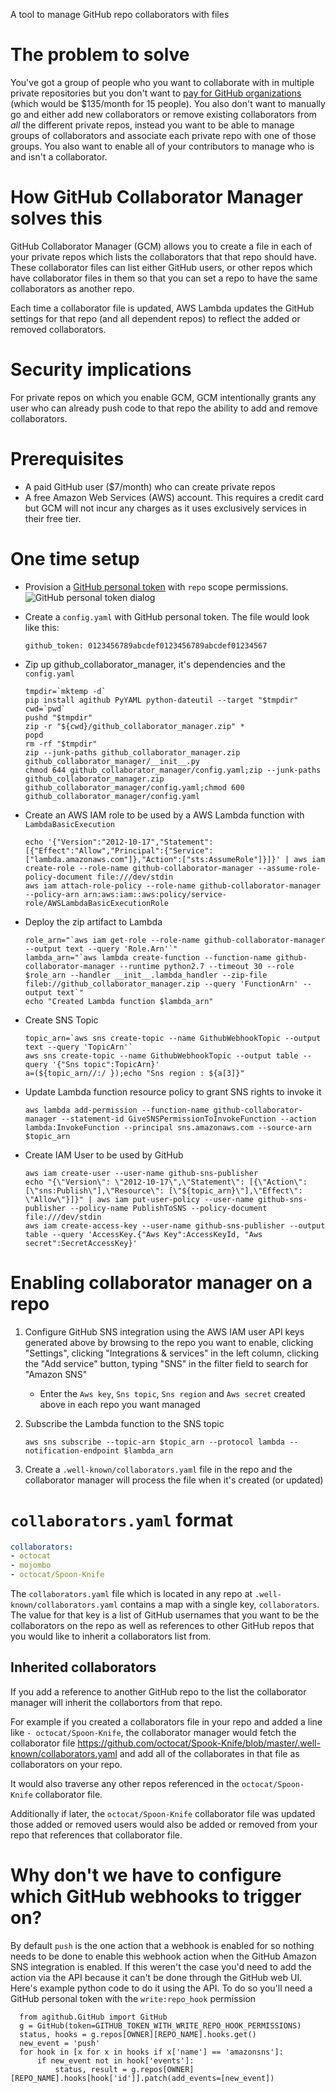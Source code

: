 A tool to manage GitHub repo collaborators with files

# The problem to solve

You've got a group of people who you want to collaborate with in multiple
private repositories but you don't want to [pay for GitHub organizations](https://github.com/pricing)
 (which would be $135/month for 15 people). You also don't want to manually go
and either add new collaborators or remove existing collaborators from *all* the
different private repos, instead you want to be able to manage groups of
collaborators and associate each private repo with one of those groups. You also
want to enable all of your contributors to manage who is and isn't a
collaborator.

# How GitHub Collaborator Manager solves this

GitHub Collaborator Manager (GCM) allows you to create a file in each of your
private repos which lists the collaborators that that repo should have. These
collaborator files can list either GitHub users, or other repos which have
collaborator files in them so that you can set a repo to have the same
collaborators as another repo.

Each time a collaborator file is updated, AWS Lambda updates the GitHub
settings for that repo (and all dependent repos) to reflect the added or
removed collaborators.

# Security implications

For private repos on which you enable GCM, GCM intentionally grants any user who
can already push code to that repo the ability to add and remove collaborators.

# Prerequisites

* A paid GitHub user ($7/month) who can create private repos
* A free Amazon Web Services (AWS) account. This requires a credit card but GCM
  will not incur any charges as it uses exclusively services in their free tier.

# One time setup

* Provision a [GitHub personal token](https://github.com/settings/tokens) with
  `repo` scope permissions.
  ![GitHub personal token dialog](https://raw.githubusercontent.com/gene1wood/github-collaborator-manager/master/docs/github-personal-token-scope.png)
* Create a `config.yaml` with GitHub personal token. The file would look like
  this:

      github_token: 0123456789abcdef0123456789abcdef01234567

* Zip up github_collaborator_manager, it's dependencies and the `config.yaml`

      tmpdir=`mktemp -d`
      pip install agithub PyYAML python-dateutil --target "$tmpdir"
      cwd=`pwd`
      pushd "$tmpdir"
      zip -r "${cwd}/github_collaborator_manager.zip" *
      popd
      rm -rf "$tmpdir"
      zip --junk-paths github_collaborator_manager.zip github_collaborator_manager/__init__.py
      chmod 644 github_collaborator_manager/config.yaml;zip --junk-paths github_collaborator_manager.zip github_collaborator_manager/config.yaml;chmod 600 github_collaborator_manager/config.yaml
        
* Create an AWS IAM role to be used by a AWS Lambda function with `LambdaBasicExecution`

      echo '{"Version":"2012-10-17","Statement":[{"Effect":"Allow","Principal":{"Service":["lambda.amazonaws.com"]},"Action":["sts:AssumeRole"]}]}' | aws iam create-role --role-name github-collaborator-manager --assume-role-policy-document file:///dev/stdin
      aws iam attach-role-policy --role-name github-collaborator-manager --policy-arn arn:aws:iam::aws:policy/service-role/AWSLambdaBasicExecutionRole

* Deploy the zip artifact to Lambda

      role_arn="`aws iam get-role --role-name github-collaborator-manager --output text --query 'Role.Arn'`"
      lambda_arn="`aws lambda create-function --function-name github-collaborator-manager --runtime python2.7 --timeout 30 --role $role_arn --handler __init__.lambda_handler --zip-file fileb://github_collaborator_manager.zip --query 'FunctionArn' --output text`"
      echo "Created Lambda function $lambda_arn"

* Create SNS Topic

      topic_arn=`aws sns create-topic --name GithubWebhookTopic --output text --query 'TopicArn'`
      aws sns create-topic --name GithubWebhookTopic --output table --query '{"Sns topic":TopicArn}'
      a=(${topic_arn//:/ });echo "Sns region : ${a[3]}"

* Update Lambda function resource policy to grant SNS rights to invoke it

      aws lambda add-permission --function-name github-collaborator-manager --statement-id GiveSNSPermissionToInvokeFunction --action lambda:InvokeFunction --principal sns.amazonaws.com --source-arn $topic_arn

* Create IAM User to be used by GitHub

      aws iam create-user --user-name github-sns-publisher
      echo "{\"Version\": \"2012-10-17\",\"Statement\": [{\"Action\": [\"sns:Publish\"],\"Resource\": [\"${topic_arn}\"],\"Effect\": \"Allow\"}]}" | aws iam put-user-policy --user-name github-sns-publisher --policy-name PublishToSNS --policy-document file:///dev/stdin
      aws iam create-access-key --user-name github-sns-publisher --output table --query 'AccessKey.{"Aws Key":AccessKeyId, "Aws secret":SecretAccessKey}'

# Enabling collaborator manager on a repo

1. Configure GitHub SNS integration using the AWS IAM user API keys generated above
   by browsing to the repo you want to enable, clicking "Settings", clicking
   "Integrations & services" in the left column, clicking the "Add service"
   button, typing "SNS" in the filter field to search for "Amazon SNS"
    * Enter the `Aws key`, `Sns topic`, `Sns region` and `Aws secret` created above
      in each repo you want managed
2. Subscribe the Lambda function to the SNS topic

       aws sns subscribe --topic-arn $topic_arn --protocol lambda --notification-endpoint $lambda_arn

3. Create a `.well-known/collaborators.yaml` file in the repo and the collaborator
   manager will process the file when it's created (or updated)

# `collaborators.yaml` format

```yaml
collaborators:
- octocat
- mojombo
- octocat/Spoon-Knife
```

The `collaborators.yaml` file which is located in any repo at `.well-known/collaborators.yaml`
contains a map with a single key, `collaborators`. The value for that key is a 
list of GitHub usernames that you want to be the collaborators on the repo as
well as references to other GitHub repos that you would like to inherit a
collaborators list from.

## Inherited collaborators

If you add a reference to another GitHub repo to the list the collaborator
manager will inherit the collabortors from that repo.

For example if you created a collaborators file in your repo and added a line
like `- octocat/Spoon-Knife`, the collaborator manager would fetch the
collaborator file https://github.com/octocat/Spook-Knife/blob/master/.well-known/collaborators.yaml
and add all of the collaborates in that file as collaborators on your repo.

It would also traverse any other repos referenced in the `octocat/Spoon-Knife`
collaborator file.

Additionally if later, the `octocat/Spoon-Knife` collaborator file was updated
those added or removed users would also be added or removed from your repo that
references that collaborator file.

# Why don't we have to configure which GitHub webhooks to trigger on?

By default `push` is the
one action that a webhook is enabled for so nothing needs to be done to enable
this webhook action when the GitHub Amazon SNS integration is enabled. If
this weren't the case you'd need to add the action via the API because it 
can't be done through the GitHub web UI. Here's example python code to do it
using the API. To do so you'll need a GitHub personal token with the 
`write:repo_hook` permission

      from agithub.GitHub import GitHub
      g = GitHub(token=GITHUB_TOKEN_WITH_WRITE_REPO_HOOK_PERMISSIONS)
      status, hooks = g.repos[OWNER][REPO_NAME].hooks.get()
      new_event = 'push'
      for hook in [x for x in hooks if x['name'] == 'amazonsns']:
          if new_event not in hook['events']:
              status, result = g.repos[OWNER][REPO_NAME].hooks[hook['id']].patch(add_events=[new_event])
